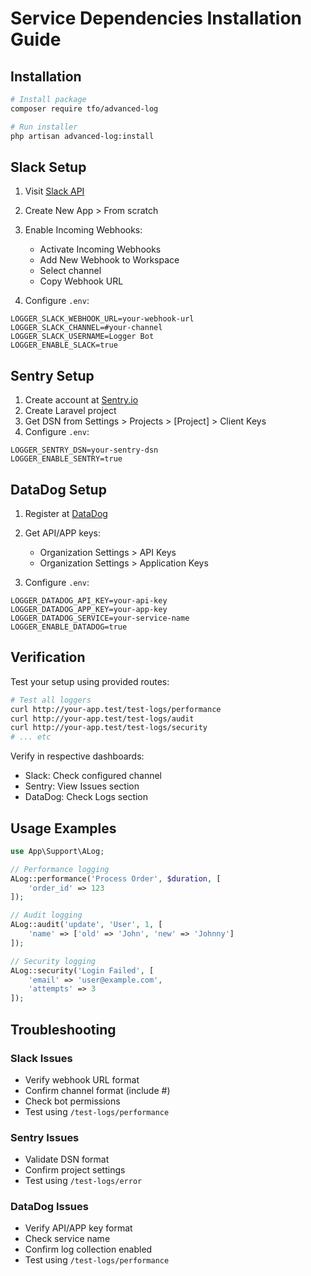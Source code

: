 # Service Dependencies Installation Guide

## Installation

```bash
# Install package
composer require tfo/advanced-log

# Run installer
php artisan advanced-log:install
```

## Slack Setup

1. Visit [Slack API](https://api.slack.com/apps)
2. Create New App > From scratch
3. Enable Incoming Webhooks:

   - Activate Incoming Webhooks
   - Add New Webhook to Workspace
   - Select channel
   - Copy Webhook URL

4. Configure `.env`:

```env
LOGGER_SLACK_WEBHOOK_URL=your-webhook-url
LOGGER_SLACK_CHANNEL=#your-channel
LOGGER_SLACK_USERNAME=Logger Bot
LOGGER_ENABLE_SLACK=true
```

## Sentry Setup

1. Create account at [Sentry.io](https://sentry.io)
2. Create Laravel project
3. Get DSN from Settings > Projects > [Project] > Client Keys
4. Configure `.env`:

```env
LOGGER_SENTRY_DSN=your-sentry-dsn
LOGGER_ENABLE_SENTRY=true
```

## DataDog Setup

1. Register at [DataDog](https://www.datadoghq.com/)
2. Get API/APP keys:

   - Organization Settings > API Keys
   - Organization Settings > Application Keys

3. Configure `.env`:

```env
LOGGER_DATADOG_API_KEY=your-api-key
LOGGER_DATADOG_APP_KEY=your-app-key
LOGGER_DATADOG_SERVICE=your-service-name
LOGGER_ENABLE_DATADOG=true
```

## Verification

Test your setup using provided routes:

```bash
# Test all loggers
curl http://your-app.test/test-logs/performance
curl http://your-app.test/test-logs/audit
curl http://your-app.test/test-logs/security
# ... etc
```

Verify in respective dashboards:

- Slack: Check configured channel
- Sentry: View Issues section
- DataDog: Check Logs section

## Usage Examples

```php
use App\Support\ALog;

// Performance logging
ALog::performance('Process Order', $duration, [
    'order_id' => 123
]);

// Audit logging
ALog::audit('update', 'User', 1, [
    'name' => ['old' => 'John', 'new' => 'Johnny']
]);

// Security logging
ALog::security('Login Failed', [
    'email' => 'user@example.com',
    'attempts' => 3
]);
```

## Troubleshooting

### Slack Issues

- Verify webhook URL format
- Confirm channel format (include #)
- Check bot permissions
- Test using `/test-logs/performance`

### Sentry Issues

- Validate DSN format
- Confirm project settings
- Test using `/test-logs/error`

### DataDog Issues

- Verify API/APP key format
- Check service name
- Confirm log collection enabled
- Test using `/test-logs/performance`
